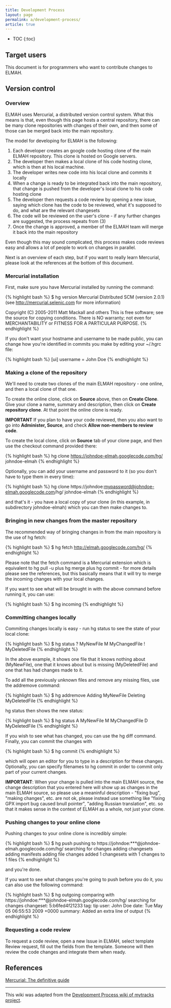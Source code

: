 ---title: Development Processlayout: pagepermalink: a/development-process/article: true---* TOC{:toc}## Target usersThis document is for programmers who want to contribute changes to ELMAH.## Version control### OverviewELMAH uses Mercurial, a distributed version control system. What this means is that, even though this page hosts a central repository, there can be many clone repositories with changes of their own, and then some of those can be merged back into the main repository.The model for developing for ELMAH is the following:1. Each developer creates an google code hosting clone of the main ELMAH repository. This clone is hosted on Google servers.2. The developer then makes a local clone of his code hosting clone, which is then at his local machine.3. The developer writes new code into his local clone and commits it locally4. When a change is ready to be integrated back into the main repository, that change is pushed from the developer's local clone to his code hosting clone5. The developer then requests a code review by opening a new issue, saying which clone has the code to be reviewed, what it's supposed to do, and what are the relevant changesets6. The code will be reviewed on the user's clone - if any further changes are suggested, the process repeats from (3)7. Once the change is approved, a member of the ELMAH team will merge it back into the main repositoryEven though this may sound complicated, this process makes code reviews easy and allows a lot of people to work on changes in parallel.Next is an overview of each step, but if you want to really learn Mercurial, please look at the references at the bottom of this document.### Mercurial installationFirst, make sure you have Mercurial installed by running the command:{% highlight bash %}$ hg versionMercurial Distributed SCM (version 2.0.1)(see http://mercurial.selenic.com for more information)Copyright (C) 2005-2011 Matt Mackall and othersThis is free software; see the source for copying conditions. There is NOwarranty; not even for MERCHANTABILITY or FITNESS FOR A PARTICULAR PURPOSE.{% endhighlight %}If you don't want your hostname and username to be made public, you can change how you're identified in commits you make by editing your ~/.hgrc file:{% highlight bash %}[ui]username = John Doe{% endhighlight %}### Making a clone of the repositoryWe'll need to create two clones of the main ELMAH repository - one online, and then a local clone of that one.To create the online clone, click on **Source** above, then on **Create Clone**. Give your clone a name, summary and description, then click on **Create repository clone**. At that point the online clone is ready.**IMPORTANT** If you plan to have your code reviewed, then you also want to go into **Administer, Source**, and check **Allow non-members to review code**.To create the local clone, click on **Source** tab of your clone page, and then use the checkout command provided there:{% highlight bash %}hg clone https://johndoe-elmah.googlecode.com/hg/ johndoe-elmah{% endhighlight %}Optionally, you can add your username and password to it (so you don't have to type them in every time):{% highlight bash %}hg clone https://johndoe:mypassword@johndoe-elmah.googlecode.com/hg/ johndoe-elmah{% endhighlight %}and that's it - you have a local copy of your clone (in this example, in subdirectory johndoe-elmah) which you can then make changes to.### Bringing in new changes from the master repositoryThe recommended way of bringing changes in from the main repository is the use of hg fetch:{% highlight bash %}$ hg fetch http://elmah.googlecode.com/hg/{% endhighlight %}Please note that the fetch command is a Mercurial extension which is equivalent to hg pull -u plus hg merge plus hg commit - for more details please see the references, but this basically means that it will try to merge the incoming changes with your local changes.If you want to see what will be brought in with the above command before running it, you can use:{% highlight bash %}$ hg incoming{% endhighlight %}### Committing changes locallyCommiting changes locally is easy - run hg status to see the state of your local clone:{% highlight bash %}$ hg status?  MyNewFileM  MyChangedFile!  MyDeletedFile{% endhighlight %}In the above example, it shows one file that it knows nothing about (MyNewFile), one that it knows about but is missing (MyDeletedFile) and one that has had changes made to it.To add all the previously unknown files and remove any missing files, use the addremove command:{% highlight bash %}$ hg addremoveAdding MyNewFileDeleting MyDeletedFile{% endhighlight %}hg status then shows the new status:{% highlight bash %}$ hg statusA  MyNewFileM  MyChangedFileD  MyDeletedFile{% endhighlight %}If you wish to see what has changed, you can use the hg diff command. Finally, you can commit the changes with{% highlight bash %}$ hg commit{% endhighlight %}which will open an editor for you to type in a description for these changes. Optionally, you can specify filenames to hg commit in order to commit only part of your current changes.**IMPORTANT**: When your change is pulled into the main ELMAH source, the change description that you entered here will show up as changes in the main ELMAH source, so please use a meaninful description - "fixing bug", "making changes", etc. are not ok, please instead use something like "fixing GPX import bug caused bnull pointer", "adding Russian translation", etc. so that it makes sense in the context of ELMAH as a whole, not just your clone.### Pushing changes to your online clonePushing changes to your online clone is incredibly simple:{% highlight bash %}$ hg pushpushing to https://johndoe:***@johndoe-elmah.googlecode.com/hg/searching for changesadding changesetsadding manifestsadding file changesadded 1 changesets with 1 changes to 1 files{% endhighlight %}and you're done.If you want to see what changes you're going to push before you do it, you can also use the following command:{% highlight bash %}$ hg outgoingcomparing with https://johndoe:***@johndoe-elmah.googlecode.com/hg/searching for changeschangeset:   5:b6fed4f21233tag:         tipuser:        John Doedate:        Tue May 05 06:55:53 2009 +0000summary:     Added an extra line of output{% endhighlight %}### Requesting a code reviewTo request a code review, open a new Issue in ELMAH, select template Review request, fill out the fields from the template. Someone will then review the code changes and integrate them when ready.## References[Mercurial: The definitive guide](http://hgbook.red-bean.com/)<hr/>This wiki was adapted from the [Development Process wiki of mytracks project](http://code.google.com/p/mytracks/wiki/DevelopmentProcess).